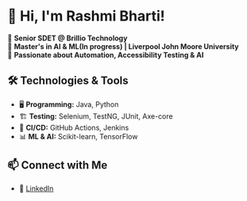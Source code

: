 # 👋 Hi, I'm Rashmi Bharti!  
🔹 **Senior SDET @ Brillio Technology**  
🔹 **Master's in AI & ML(In progress) | Liverpool John Moore University**  
🔹 **Passionate about Automation, Accessibility Testing & AI**  

## 🛠️ Technologies & Tools
- 🖥️ **Programming:** Java, Python  
- 🏗️ **Testing:** Selenium, TestNG, JUnit, Axe-core  
- 🔧 **CI/CD:** GitHub Actions, Jenkins  
- 📊 **ML & AI:** Scikit-learn, TensorFlow  

## 📫 Connect with Me  
- 🔗 [LinkedIn](https://www.linkedin.com/in/rashmi-bharti-a6731a120/)  
